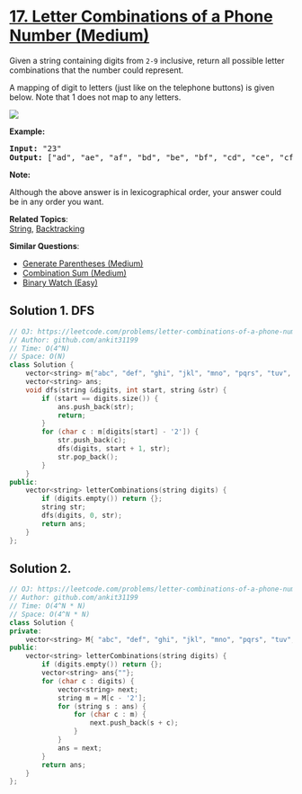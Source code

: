 # [17. Letter Combinations of a Phone Number (Medium)](https://leetcode.com/problems/letter-combinations-of-a-phone-number/)

<p>Given a string containing digits from <code>2-9</code> inclusive, return all possible letter combinations that the number could represent.</p>

<p>A mapping of digit to letters (just like on the telephone buttons) is given below. Note that 1 does not map to any letters.</p>

<p><img src="http://upload.wikimedia.org/wikipedia/commons/thumb/7/73/Telephone-keypad2.svg/200px-Telephone-keypad2.svg.png"></p>

<p><strong>Example:</strong></p>

<pre><strong>Input: </strong>"23"
<strong>Output:</strong> ["ad", "ae", "af", "bd", "be", "bf", "cd", "ce", "cf"].
</pre>

<p><strong>Note:</strong></p>

<p>Although the above answer is in lexicographical order, your answer could be in any order you want.</p>


**Related Topics**:  
[String](https://leetcode.com/tag/string/), [Backtracking](https://leetcode.com/tag/backtracking/)

**Similar Questions**:
* [Generate Parentheses (Medium)](https://leetcode.com/problems/generate-parentheses/)
* [Combination Sum (Medium)](https://leetcode.com/problems/combination-sum/)
* [Binary Watch (Easy)](https://leetcode.com/problems/binary-watch/)

## Solution 1. DFS

```cpp
// OJ: https://leetcode.com/problems/letter-combinations-of-a-phone-number/
// Author: github.com/ankit31199
// Time: O(4^N)
// Space: O(N)
class Solution {
    vector<string> m{"abc", "def", "ghi", "jkl", "mno", "pqrs", "tuv", "wxyz"};
    vector<string> ans;
    void dfs(string &digits, int start, string &str) {
        if (start == digits.size()) {
            ans.push_back(str);
            return;
        }
        for (char c : m[digits[start] - '2']) {
            str.push_back(c);
            dfs(digits, start + 1, str);
            str.pop_back();
        }
    }
public:
    vector<string> letterCombinations(string digits) {
        if (digits.empty()) return {};
        string str;
        dfs(digits, 0, str);
        return ans;
    }
};
```

## Solution 2.

```cpp
// OJ: https://leetcode.com/problems/letter-combinations-of-a-phone-number/
// Author: github.com/ankit31199
// Time: O(4^N * N)
// Space: O(4^N * N)
class Solution {
private:
    vector<string> M{ "abc", "def", "ghi", "jkl", "mno", "pqrs", "tuv", "wxyz" };
public:
    vector<string> letterCombinations(string digits) {
        if (digits.empty()) return {};
        vector<string> ans{""};
        for (char c : digits) {
            vector<string> next;
            string m = M[c - '2'];
            for (string s : ans) {
                for (char c : m) {
                    next.push_back(s + c);
                }
            }
            ans = next;
        }
        return ans;
    }
};
```
